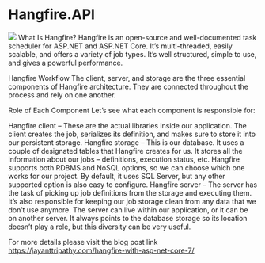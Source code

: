 # Hangfire.API

<img src="https://jayanttripathy.com/wp-content/uploads/2023/07/Background-Jobs-in-ASP.Net-Core-Hangfire.png"/>
What Is Hangfire?
Hangfire is an open-source and well-documented task scheduler for ASP.NET and ASP.NET Core. It’s multi-threaded, easily scalable, and offers a variety of job types. It’s well structured, simple to use, and gives a powerful performance.

Hangfire Workflow
The client, server, and storage are the three essential components of Hangfire architecture. They are connected throughout the process and rely on one another.

Role of Each Component
Let’s see what each component is responsible for:

Hangfire client – These are the actual libraries inside our application. The client creates the job, serializes its definition, and makes sure to store it into our persistent storage.
Hangfire storage – This is our database. It uses a couple of designated tables that Hangfire creates for us. It stores all the information about our jobs – definitions, execution status, etc. Hangfire supports both RDBMS and NoSQL options, so we can choose which one works for our project. By default, it uses SQL Server, but any other supported option is also easy to configure.
Hangfire server – The server has the task of picking up job definitions from the storage and executing them. It’s also responsible for keeping our job storage clean from any data that we don’t use anymore. The server can live within our application, or it can be on another server. It always points to the database storage so its location doesn’t play a role, but this diversity can be very useful.


For more details please visit the blog post link
https://jayanttripathy.com/hangfire-with-asp-net-core-7/

